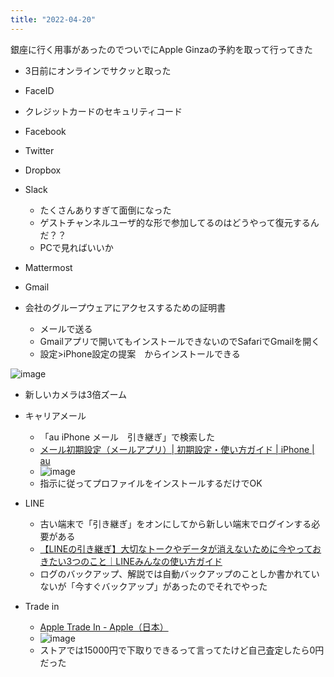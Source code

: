 ```yaml
---
title: "2022-04-20"
---
```


銀座に行く用事があったのでついでにApple Ginzaの予約を取って行ってきた
- 3日前にオンラインでサクッと取った

- FaceID
- クレジットカードのセキュリティコード

- Facebook
- Twitter
- Dropbox
- Slack
    - たくさんありすぎて面倒になった
    - ゲストチャンネルユーザ的な形で参加してるのはどうやって復元するんだ？？
    - PCで見ればいいか
- Mattermost
- Gmail
- 会社のグループウェアにアクセスするための証明書
    - メールで送る
    - Gmailアプリで開いてもインストールできないのでSafariでGmailを開く
    - 設定>iPhone設定の提案　からインストールできる

![image](https://gyazo.com/fa03c70d8f806703f6a9980206ec7007/thumb/1000)
- 新しいカメラは3倍ズーム


- キャリアメール
    - 「au iPhone メール　引き継ぎ」で検索した
    - [メール初期設定（メールアプリ）| 初期設定・使い方ガイド | iPhone | au](https://www.au.com/iphone/support/guide/mail-convenient-use/default-settings/)
    - ![image](https://gyazo.com/2e349dd6aa4f5a9ac9a8747b78faad01/thumb/1000)
    - 指示に従ってプロファイルをインストールするだけでOK

- LINE
    - 古い端末で「引き継ぎ」をオンにしてから新しい端末でログインする必要がある
    - [【LINEの引き継ぎ】大切なトークやデータが消えないために今やっておきたい3つのこと｜LINEみんなの使い方ガイド](https://guide.line.me/ja/features-and-columns/backup-cp.html)
    - ログのバックアップ、解説では自動バックアップのことしか書かれていないが「今すぐバックアップ」があったのでそれでやった
- Trade in
    - [Apple Trade In - Apple（日本）](https://www.apple.com/jp/trade-in/)
    - ![image](https://gyazo.com/19ed4981d441bf0e1ebfba661e1dda9a/thumb/1000)
    - ストアでは15000円で下取りできるって言ってたけど自己査定したら0円だった
